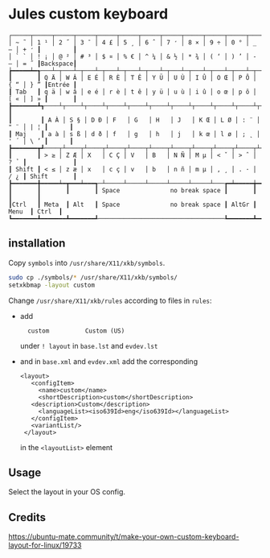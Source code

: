 # Jules custom keyboard

```
┌─────┬─────┬─────┬─────┬─────┬─────┬─────┬─────┬─────┬─────┬─────┬─────┬─────┲━━━━━━━━━┓
│ ~ ̃  │ 1 ¹ │ 2 ̋  │ 3 ̄  │ 4 £ │ 5 ¸ │ 6 ̂  │ 7 ̛ │ 8 × │ 9 ÷ │ 0 ° │ _ – │ + ̛ ┃         ┃
│ ` ̀  │ ! ¡ │ @ ² │ # ³ │ $ ¤ │ % € │ ^ ¼ │ & ½ │ * ¾ │ ( ‘ │ ) ’ │ - — │ = ̋  ┃Backspace┃
┢━━━━━┷━┱───┴─┬───┴─┬───┴─┬───┴─┬───┴─┬───┴─┬───┴─┬───┴─┬───┴─┬───┴─┬───┴─┬───┺━┳━━━━━━━┫
┃       ┃ Q Ä │ W Â │ E É │ R È │ T Ê │ Y Ü │ U Ù │ I Û │ O Œ │ P Ô │ { “ │ } ” ┃Entrée ┃
┃ Tab   ┃ q ä │ w â │ e é │ r è │ t ê │ y ü │ u ù │ i û │ o œ │ p ô │ [ « │ ] » ┃       ┃
┣━━━━━━━┻┱────┴┬────┴┬────┴┬────┴┬────┴┬────┴┬────┴┬────┴┬────┴┬────┴┬────┴┬────┺┓      ┃
┃        ┃ A À │ S § │ D Ð │ F   │ G   │ H   │ J   │ K Œ │ L Ø │ : ̈  │ " ̈  │ | ¦ ┃      ┃
┃ Maj    ┃ a à │ s ß │ d ð │ f   │ g   │ h   │ j   │ k œ │ l ø │ ; ̨  │ ' ́  │ \ ’ ┃      ┃
┣━━━━━━━┳┹────┬┴────┬┴────┬┴────┬┴────┬┴────┬┴────┬┴────┬┴────┬┴────┬┴────┲┷━━━━━┻━━━━━━┫
┃       ┃ > ≥ │ Z Æ │ X   │ C Ç │ V   │ B   │ N Ñ │ M µ │ < ̌  │ > ̂  │ ? ̉  ┃             ┃
┃ Shift ┃ < ≤ │ z æ │ x   │ c ç │ v   │ b   │ n ñ │ m µ │ , ̧  │ . · │ / ¿ ┃ Shift       ┃
┣━━━━━━━╋━━━━━┷━┳━━━┷━━━┱─┴─────┴─────┴─────┴─────┴─────┴───┲━┷━━━━━╈━━━━━┻━┳━━━━━━━┳━━━┛
┃       ┃       ┃       ┃ Space              no break space ┃       ┃       ┃       ┃
┃Ctrl   ┃ Meta  ┃ Alt   ┃ Space              no break space ┃ AltGr ┃ Menu  ┃ Ctrl  ┃
┗━━━━━━━┻━━━━━━━┻━━━━━━━┹───────────────────────────────────┺━━━━━━━┻━━━━━━━┻━━━━━━━┛
```

## installation

Copy `symbols` into `/usr/share/X11/xkb/symbols`.

```.bash
sudo cp ./symbols/* /usr/share/X11/xkb/symbols/
setxkbmap -layout custom
```

Change `/usr/share/X11/xkb/rules` according to files in `rules`:
 * add 
   
   ```
     custom          Custom (US)
   ```

    under `! layout` in `base.lst` and `evdev.lst`
 * and in `base.xml` and `evdev.xml` add the corresponding

   ```
   <layout>
      <configItem>
        <name>custom</name>
        <shortDescription>custom</shortDescription>
	  <description>Custom</description>
        <languageList><iso639Id>eng</iso639Id></languageList>
      </configItem>
      <variantList/>
    </layout>
   ```
   
   in the `<layoutList>` element


## Usage

Select the layout in your OS config.

## Credits

<https://ubuntu-mate.community/t/make-your-own-custom-keyboard-layout-for-linux/19733>
